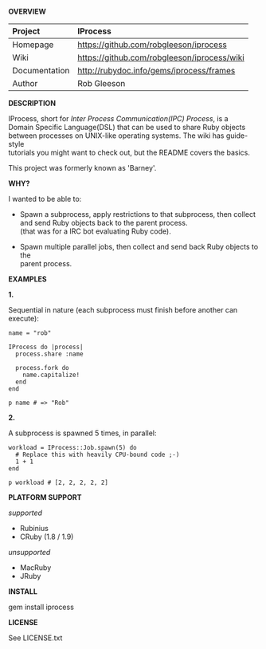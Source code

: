 __OVERVIEW__


| Project         | IProcess    
|:----------------|:--------------------------------------------------
| Homepage        | https://github.com/robgleeson/iprocess
| Wiki            | https://github.com/robgleeson/iprocess/wiki
| Documentation   | http://rubydoc.info/gems/iprocess/frames 
| Author          | Rob Gleeson             


__DESCRIPTION__

  IProcess, short for _Inter Process Communication(IPC) Process_, is a    
  Domain Specific Language(DSL) that can be used to share Ruby objects     
  between processes on UNIX-like operating systems. The wiki has guide-style  
  tutorials you might want to check out, but the README covers the basics.  

  This project was formerly known as 'Barney'.

__WHY?__

I wanted to be able to:  

* Spawn a subprocess, apply restrictions to that subprocess, then collect   
  and send Ruby objects back  to the parent process.  
  (that was for a IRC bot evaluating Ruby code).

* Spawn multiple parallel jobs, then collect and send back Ruby objects to the  
  parent process.


__EXAMPLES__

__1.__

Sequential in nature (each subprocess must finish before another can execute):

    name = "rob"

    IProcess do |process|
      process.share :name
      
      process.fork do 
        name.capitalize!
      end
    end

    p name # => "Rob"
    
__2.__

A subprocess is spawned 5 times, in parallel:

    workload = IProcess::Job.spawn(5) do
      # Replace this with heavily CPU-bound code ;-) 
      1 + 1
    end

    p workload # [2, 2, 2, 2, 2]

__PLATFORM SUPPORT__

_supported_

  * Rubinius
  * CRuby (1.8 / 1.9)

_unsupported_
  
  * MacRuby
  * JRuby

__INSTALL__

  gem install iprocess

__LICENSE__

  
  See LICENSE.txt


 
